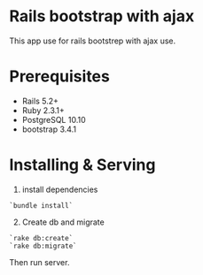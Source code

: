 # Rails bootstrap with ajax

This app use for rails bootstrep with ajax use.


# Prerequisites
  * Rails 5.2+
  * Ruby 2.3.1+
  * PostgreSQL 10.10
  * bootstrap 3.4.1

# Installing & Serving
  1. install dependencies

    `bundle install`

  2. Create db and migrate

    `rake db:create`
    `rake db:migrate`

Then run server.
